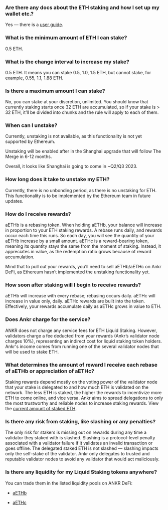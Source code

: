 ### Are there any docs about the ETH staking and how I set up my wallet etc.?

Yes — there is a [user guide](https://www.ankr.com/docs/staking/liquid-staking/eth/stake/).

### What is the minimum amount of ETH I can stake?

0.5 ETH.

### What is the change interval to increase my stake?

0.5 ETH. It means you can stake 0.5, 1.0, 1.5 ETH, but cannot stake, for example, 0.55, 1.1, 1.88 ETH.

### Is there a maximum amount I can stake?

No, you can stake at your discretion, unlimited. You should know that currently staking starts once 32 ETH are accumulated, so if your stake is > 32 ETH, it’ll be divided into chunks and the rule will apply to each of them.

### When can I unstake?

Currently, unstaking is not available, as this functionality is not yet supported by Ethereum.  

  

Unstaking will be enabled after in the Shanghai upgrade that will follow The Merge in 6-12 months.  

  

Overall, it looks like Shanghai is going to come in \~Q2/Q3 2023.

### How long does it take to unstake my ETH?

Currently, there is no unbonding period, as there is no unstaking for ETH. This functionality is to be implemented by the Ethereum team in future updates.

### How do I receive rewards?

aETHb is a rebasing token. When holding aETHb, your balance will increase in proportion to your ETH staking rewards. A rebase runs daily, and rewards occur each time this runs. So each day, you will see the quantity of your aETHb increase by a small amount. aETHc is a reward-bearing token, meaning its quantity stays the same from the moment of staking. Instead, it appreciates in value, as the redemption ratio grows because of reward accumulation.  

  

Mind that to pull out your rewards, you’ll need to sell aETHb/aETHc on Ankr DeFi, as Ethereum hasn’t implemented the unstaking functionality yet.

### How soon after staking will I begin to receive rewards?

aETHb will increase with every rebase; rebasing occurs daily. aETHc will increase in value only, daily. aETHc rewards are built into the token. Effectively, your rewards accumulate daily as aETHc grows in value to ETH.

### Does Ankr charge for the service?

ANKR does not charge any service fees for ETH Liquid Staking. However, validators charge a fee deducted from your rewards (Ankr’s validator node charges 10%), representing an indirect cost for liquid staking token holders. Ankr's income comes from running one of the several validator nodes that will be used to stake ETH.

### What determines the amount of reward I receive each rebase of aETHb or appreciation of aETHc?

Staking rewards depend mostly on the voting power of the validator node that your stake is delegated to and how much ETH is validated on the network. The less ETH is staked, the higher the rewards to incentivize more ETH to come online, and vice versa. Ankr aims to spread delegations to only the most trustworthy and reliable nodes to increase staking rewards. View the [current amount of staked ETH](https://launchpad.ethereum.org/).

### Is there any risk from staking, like slashing or any penalties?

The only risk for stakers is missing out on rewards during any time a validator they staked with is slashed. Slashing is a protocol-level penalty associated with a validator failure if it validates an invalid transaction or goes offline. The delegated staked ETH is not slashed — slashing impacts only the self-stake of the validator. Ankr only delegates to trusted and reputable validator nodes to avoid any validator that would act maliciously.

### Is there any liquidity for my Liquid Staking tokens anywhere?

You can trade them in the listed liquidity pools on ANKR DeFi:

* [aETHb](https://www.ankr.com/staking/defi/?assets=aETHb)

* [aETHc](https://www.ankr.com/staking/defi/?assets=aETHc)
